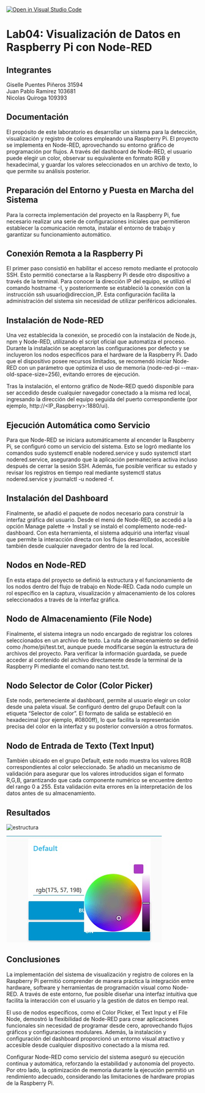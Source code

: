 [![Open in Visual Studio Code](https://classroom.github.com/assets/open-in-vscode-2e0aaae1b6195c2367325f4f02e2d04e9abb55f0b24a779b69b11b9e10269abc.svg)](https://classroom.github.com/online_ide?assignment_repo_id=20959670&assignment_repo_type=AssignmentRepo)
# Lab04: Visualización de Datos en Raspberry Pi con Node-RED 

## Integrantes

Giselle Puentes Piñeros 31594  
Juan Pablo Ramirez 103681  
Nicolas Quiroga 109393  

## Documentación

El propósito de este laboratorio es desarrollar un sistema para la detección, visualización y registro de colores empleando una Raspberry Pi. El proyecto se implementa en Node-RED, aprovechando su entorno gráfico de programación por flujos. A través del dashboard de Node-RED, el usuario puede elegir un color, observar su equivalente en formato RGB y hexadecimal, y guardar los valores seleccionados en un archivo de texto, lo que permite su análisis posterior.

## Preparación del Entorno y Puesta en Marcha del Sistema

Para la correcta implementación del proyecto en la Raspberry Pi, fue necesario realizar una serie de configuraciones iniciales que permitieron establecer la comunicación remota, instalar el entorno de trabajo y garantizar su funcionamiento automático.

## Conexión Remota a la Raspberry Pi
El primer paso consistió en habilitar el acceso remoto mediante el protocolo SSH. Esto permitió conectarse a la Raspberry Pi desde otro dispositivo a través de la terminal. Para conocer la dirección IP del equipo, se utilizó el comando hostname -I, y posteriormente se estableció la conexión con la instrucción ssh usuario@direccion_IP. Esta configuración facilita la administración del sistema sin necesidad de utilizar periféricos adicionales.

## Instalación de Node-RED
Una vez establecida la conexión, se procedió con la instalación de Node.js, npm y Node-RED, utilizando el script oficial que automatiza el proceso. Durante la instalación se aceptaron las configuraciones por defecto y se incluyeron los nodos específicos para el hardware de la Raspberry Pi. Dado que el dispositivo posee recursos limitados, se recomendó iniciar Node-RED con un parámetro que optimiza el uso de memoria (node-red-pi --max-old-space-size=256), evitando errores de ejecución.

Tras la instalación, el entorno gráfico de Node-RED quedó disponible para ser accedido desde cualquier navegador conectado a la misma red local, ingresando la dirección del equipo seguida del puerto correspondiente (por ejemplo, http://<IP_Raspberry>:1880/ui).

## Ejecución Automática como Servicio
Para que Node-RED se iniciara automáticamente al encender la Raspberry Pi, se configuró como un servicio del sistema. Esto se logró mediante los comandos sudo systemctl enable nodered.service y sudo systemctl start nodered.service, asegurando que la aplicación permaneciera activa incluso después de cerrar la sesión SSH. Además, fue posible verificar su estado y revisar los registros en tiempo real mediante systemctl status nodered.service y journalctl -u nodered -f.

## Instalación del Dashboard
Finalmente, se añadió el paquete de nodos necesario para construir la interfaz gráfica del usuario. Desde el menú de Node-RED, se accedió a la opción Manage palette → Install y se instaló el complemento node-red-dashboard. Con esta herramienta, el sistema adquirió una interfaz visual que permite la interacción directa con los flujos desarrollados, accesible también desde cualquier navegador dentro de la red local.


## Nodos en Node-RED

En esta etapa del proyecto se definió la estructura y el funcionamiento de los nodos dentro del flujo de trabajo en Node-RED. Cada nodo cumple un rol específico en la captura, visualización y almacenamiento de los colores seleccionados a través de la interfaz gráfica.

## Nodo de Almacenamiento (File Node)
Finalmente, el sistema integra un nodo encargado de registrar los colores seleccionados en un archivo de texto. La ruta de almacenamiento se definió como /home/pi/test.txt, aunque puede modificarse según la estructura de archivos del proyecto. Para verificar la información guardada, se puede acceder al contenido del archivo directamente desde la terminal de la Raspberry Pi mediante el comando nano test.txt.

## Nodo Selector de Color (Color Picker)
Este nodo, perteneciente al dashboard, permite al usuario elegir un color desde una paleta visual. Se configuró dentro del grupo Default con la etiqueta “Selector de color”. El formato de salida se estableció en hexadecimal (por ejemplo, #0800ff), lo que facilita la representación precisa del color en la interfaz y su posterior conversión a otros formatos.

## Nodo de Entrada de Texto (Text Input)
También ubicado en el grupo Default, este nodo muestra los valores RGB correspondientes al color seleccionado. Se añadió un mecanismo de validación para asegurar que los valores introducidos sigan el formato R,G,B, garantizando que cada componente numérico se encuentre dentro del rango 0 a 255. Esta validación evita errores en la interpretación de los datos antes de su almacenamiento.

## Resultados

 <img width="594" height="233" alt="estructura" src="https://github.com/user-attachments/assets/ad46c372-c269-47e6-8d5c-0d26015ba53d" />

   ![Flujo del Laboratorio 4](lab%204..jpg)

## Conclusiones

La implementación del sistema de visualización y registro de colores en la Raspberry Pi permitió comprender de manera práctica la integración entre hardware, software y herramientas de programación visual como Node-RED. A través de este entorno, fue posible diseñar una interfaz intuitiva que facilita la interacción con el usuario y la gestión de datos en tiempo real.

El uso de nodos específicos, como el Color Picker, el Text Input y el File Node, demostró la flexibilidad de Node-RED para crear aplicaciones funcionales sin necesidad de programar desde cero, aprovechando flujos gráficos y configuraciones modulares. Además, la instalación y configuración del dashboard proporcionó un entorno visual atractivo y accesible desde cualquier dispositivo conectado a la misma red.

Configurar Node-RED como servicio del sistema aseguró su ejecución continua y automática, reforzando la estabilidad y autonomía del proyecto. Por otro lado, la optimización de memoria durante la ejecución permitió un rendimiento adecuado, considerando las limitaciones de hardware propias de la Raspberry Pi.

